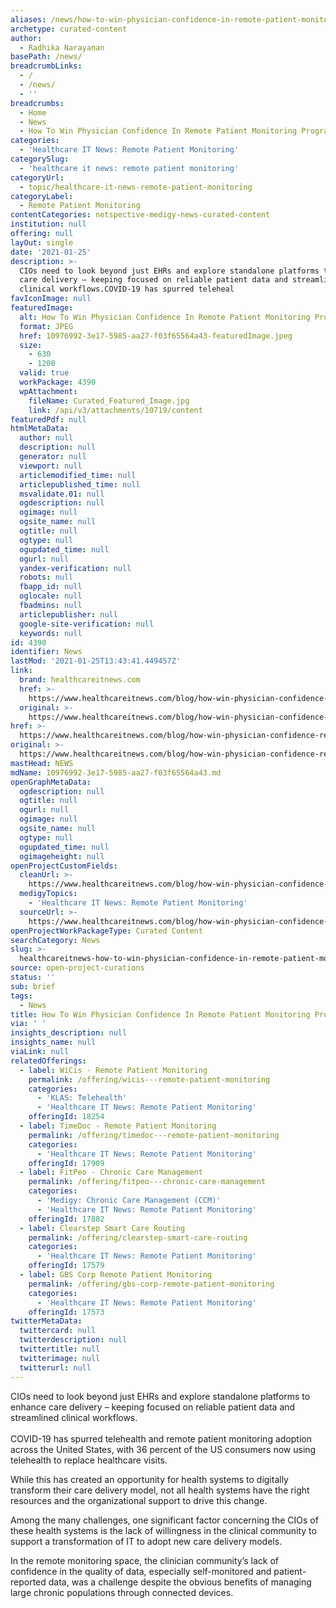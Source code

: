 ```yaml
---
aliases: /news/how-to-win-physician-confidence-in-remote-patient-monitoring-programs
archetype: curated-content
author:
  - Radhika Narayanan
basePath: /news/
breadcrumbLinks:
  - /
  - /news/
  - ''
breadcrumbs:
  - Home
  - News
  - How To Win Physician Confidence In Remote Patient Monitoring Programs
categories:
  - 'Healthcare IT News: Remote Patient Monitoring'
categorySlug:
  - 'healthcare it news: remote patient monitoring'
categoryUrl:
  - topic/healthcare-it-news-remote-patient-monitoring
categoryLabel:
  - Remote Patient Monitoring
contentCategories: netspective-medigy-news-curated-content
institution: null
offering: null
layOut: single
date: '2021-01-25'
description: >-
  CIOs need to look beyond just EHRs and explore standalone platforms to enhance
  care delivery – keeping focused on reliable patient data and streamlined
  clinical workflows.COVID-19 has spurred teleheal
favIconImage: null
featuredImage:
  alt: How To Win Physician Confidence In Remote Patient Monitoring Programs
  format: JPEG
  href: 10976992-3e17-5985-aa27-f03f65564a43-featuredImage.jpeg
  size:
    - 630
    - 1200
  valid: true
  workPackage: 4390
  wpAttachment:
    fileName: Curated_Featured_Image.jpg
    link: /api/v3/attachments/10719/content
featuredPdf: null
htmlMetaData:
  author: null
  description: null
  generator: null
  viewport: null
  articlemodified_time: null
  articlepublished_time: null
  msvalidate.01: null
  ogdescription: null
  ogimage: null
  ogsite_name: null
  ogtitle: null
  ogtype: null
  ogupdated_time: null
  ogurl: null
  yandex-verification: null
  robots: null
  fbapp_id: null
  oglocale: null
  fbadmins: null
  articlepublisher: null
  google-site-verification: null
  keywords: null
id: 4390
identifier: News
lastMod: '2021-01-25T13:43:41.449457Z'
link:
  brand: healthcareitnews.com
  href: >-
    https://www.healthcareitnews.com/blog/how-win-physician-confidence-remote-patient-monitoring-programs
  original: >-
    https://www.healthcareitnews.com/blog/how-win-physician-confidence-remote-patient-monitoring-programs
href: >-
  https://www.healthcareitnews.com/blog/how-win-physician-confidence-remote-patient-monitoring-programs
original: >-
  https://www.healthcareitnews.com/blog/how-win-physician-confidence-remote-patient-monitoring-programs
mastHead: NEWS
mdName: 10976992-3e17-5985-aa27-f03f65564a43.md
openGraphMetaData:
  ogdescription: null
  ogtitle: null
  ogurl: null
  ogimage: null
  ogsite_name: null
  ogtype: null
  ogupdated_time: null
  ogimageheight: null
openProjectCustomFields:
  cleanUrl: >-
    https://www.healthcareitnews.com/blog/how-win-physician-confidence-remote-patient-monitoring-programs
  medigyTopics:
    - 'Healthcare IT News: Remote Patient Monitoring'
  sourceUrl: >-
    https://www.healthcareitnews.com/blog/how-win-physician-confidence-remote-patient-monitoring-programs
openProjectWorkPackageType: Curated Content
searchCategory: News
slug: >-
  healthcareitnews-how-to-win-physician-confidence-in-remote-patient-monitoring-programs
source: open-project-curations
status: ''
sub: brief
tags:
  - News
title: How To Win Physician Confidence In Remote Patient Monitoring Programs
via: ' '
insights_description: null
insights_name: null
viaLink: null
relatedOfferings:
  - label: WiCis - Remote Patient Monitoring
    permalink: /offering/wicis---remote-patient-monitoring
    categories:
      - 'KLAS: Telehealth'
      - 'Healthcare IT News: Remote Patient Monitoring'
    offeringId: 18254
  - label: TimeDoc - Remote Patient Monitoring
    permalink: /offering/timedoc---remote-patient-monitoring
    categories:
      - 'Healthcare IT News: Remote Patient Monitoring'
    offeringId: 17909
  - label: FitPeo - Chronic Care Management
    permalink: /offering/fitpeo---chronic-care-management
    categories:
      - 'Medigy: Chronic Care Management (CCM)'
      - 'Healthcare IT News: Remote Patient Monitoring'
    offeringId: 17882
  - label: Clearstep Smart Care Routing
    permalink: /offering/clearstep-smart-care-routing
    categories:
      - 'Healthcare IT News: Remote Patient Monitoring'
    offeringId: 17579
  - label: GBS Corp Remote Patient Monitoring
    permalink: /offering/gbs-corp-remote-patient-monitoring
    categories:
      - 'Healthcare IT News: Remote Patient Monitoring'
    offeringId: 17573
twitterMetaData:
  twittercard: null
  twitterdescription: null
  twittertitle: null
  twitterimage: null
  twitterurl: null
---
```

<p>CIOs need to look beyond just EHRs and explore standalone platforms to enhance care delivery – keeping focused on reliable patient data and streamlined clinical workflows.<br><br>COVID-19 has spurred telehealth and remote patient monitoring adoption across the United States, with 36 percent of the US consumers now using telehealth to replace healthcare visits.</p><p>While this has created an opportunity for health systems to digitally transform their care delivery model, not all health systems have the right resources and the organizational support to drive this change.</p><p>Among the many challenges, one significant factor concerning the CIOs of these health systems is the lack of willingness in the clinical community to support a transformation of IT to adopt new care delivery models.</p><p>In the remote monitoring space, the clinician community’s lack of confidence in the quality of data, especially self-monitored and patient-reported data, was a challenge despite the obvious benefits of managing large chronic populations through connected devices.</p>